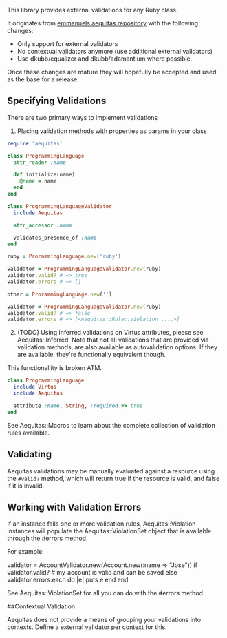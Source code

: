 This library provides external validations for any Ruby class.

It originates from [emmanuels aequitas repository](https://github.com/emmanuel/aequitas) 
with the following changes:

* Only support for external validators
* No contextual validators anymore (use additional external validators)
* Use dkubb/equalizer and dkubb/adamantium where possible.

Once these changes are mature they will hopefully be accepted and used as the base for a release.

## Specifying Validations

There are two primary ways to implement validations

1) Placing validation methods with properties as params in your class


```ruby
require 'aequitas'

class ProgrammingLanguage
  attr_reader :name

  def initialize(name)
    @name = name
  end
end

class ProgrammingLanguageValidator
  include Aequitas

  attr_accessor :name

  validates_presence_of :name
end

ruby = ProrammingLanguage.new('ruby')

validator = ProgrammingLanguageValidator.new(ruby)
validator.valid? # => true
validator.errors # => []

other = ProrammingLanguage.new('')

validator = ProgrammingLanguageValidator.new(ruby)
validator.valid? # => false
validator.errors # => [<Aequitas::Rule::Violation ....>]

```

2) (TODO) Using inferred validations on Virtus attributes, please see Aequitas::Inferred.
Note that not all validations that are provided via validation methods,
are also available as autovalidation options. If they are available,
they're functionally equivalent though.

This functionallity is broken ATM.

```ruby
class ProgrammingLanguage
  include Virtus
  include Aequitas

  attribute :name, String, :required => true
end
```

See Aequitas::Macros to learn about the complete collection of validation rules available.

## Validating

Aequitas validations may be manually evaluated against a resource using the
`#valid?` method, which will return true if the resource is valid,
and false if it is invalid.

## Working with Validation Errors

If an instance fails one or more validation rules, Aequitas::Violation instances
will populate the Aequitas::ViolationSet object that is available through
the #errors method.

For example:

  validator = AccountValidator.new(Account.new(:name => "Jose"))
  if validator.valid?
    # my_account is valid and can be saved
  else
    validator.errors.each do |e|
      puts e
    end
  end

See Aequitas::ViolationSet for all you can do with the #errors method.

##Contextual Validation

Aequitas does not provide a means of grouping your validations into
contexts. Define a external validator per context for this. 
